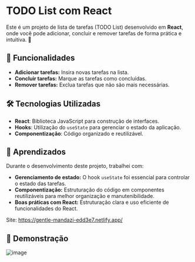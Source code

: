 # TODO List com React

Este é um projeto de lista de tarefas (TODO List) desenvolvido em **React**, onde você pode adicionar, concluir e remover tarefas de forma prática e intuitiva. 🚀

## 📌 Funcionalidades

- **Adicionar tarefas:** Insira novas tarefas na lista.
- **Concluir tarefas:** Marque as tarefas como concluídas.
- **Remover tarefas:** Exclua tarefas que não são mais necessárias.

## 🛠️ Tecnologias Utilizadas

- **React**: Biblioteca JavaScript para construção de interfaces.
- **Hooks**: Utilização do `useState` para gerenciar o estado da aplicação.
- **Componentização**: Código organizado e reutilizável.

## 🚀 Aprendizados

Durante o desenvolvimento deste projeto, trabalhei com:
- **Gerenciamento de estado:** O hook `useState` foi essencial para controlar o estado das tarefas.
- **Componentização:** Estruturação do código em componentes reutilizáveis para melhor organização e manutenibilidade.
- **Boas práticas com React:** Estruturação clara e uso eficiente de funcionalidades do React.


Site: https://gentle-mandazi-edd3e7.netlify.app/

## 📸 Demonstração



![image](https://github.com/user-attachments/assets/73b89bdb-ec3e-45a2-9e6d-be8947ed3fd9)
